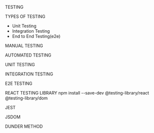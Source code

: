 TESTING

TYPES OF TESTING
- Unit Testing
- Integration Testing
- End to End Testing(e2e)

MANUAL TESTING

AUTOMATED TESTING

UNIT TESTING

INTEGRATION TESTING

E2E TESTING

REACT TESTING LIBRARY
npm install --save-dev @testing-library/react @testing-library/dom

JEST

JSDOM

DUNDER METHOD
